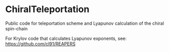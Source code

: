 # ChiralTeleportation
Public code for teleportation scheme and Lyapunov calculation of the chiral spin-chain

For Krylov code that calculates Lyapunov exponents, see: https://github.com/cl91/REAPERS
